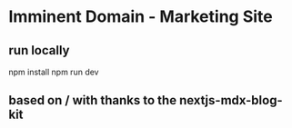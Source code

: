 # Imminent Domain - Marketing Site

## run locally
npm install
npm run dev

## based on / with thanks to the nextjs-mdx-blog-kit